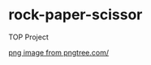 # rock-paper-scissor
TOP Project

<a href='https://pngtree.com/freepng/hand-draw-gesture-of-rock-paper-scissors_5844255.html'>png image from pngtree.com/</a>
